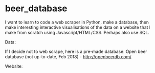 # beer_database

I want to learn to code a web scraper in Python, make a database, then make interesting interactive visualisations of the data on a website that I make from scratch using Javascript/HTML/CSS. Perhaps also use SQL.

Data:

If I decide not to web scrape, here is a pre-made database:
Open beer database (not up-to-date, Feb 2018) - http://openbeerdb.com/

Website:


